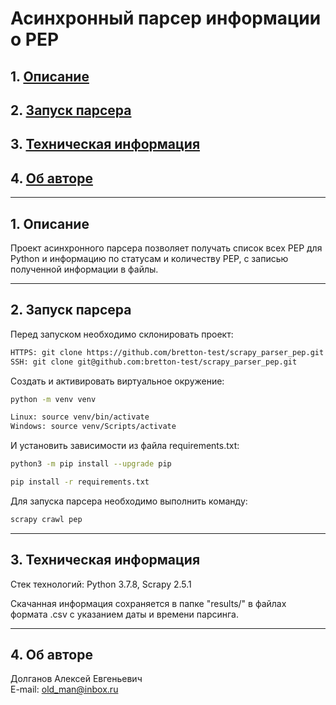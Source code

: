 # Асинхронный парсер информации о PEP

## 1. [Описание](#1)
## 2. [Запуск парсера](#2)
## 3. [Техническая информация](#3)
## 4. [Об авторе](#4)

---
## 1. Описание <a id=1></a>

Проект асинхронного парсера позволяет получать список всех PEP для Python
и информацию по статусам и количеству PEP, с записью полученной информации в файлы.

---
## 2. Запуск парсера <a id=2></a>

Перед запуском необходимо склонировать проект:
```bash
HTTPS: git clone https://github.com/bretton-test/scrapy_parser_pep.git
SSH: git clone git@github.com:bretton-test/scrapy_parser_pep.git
```

Cоздать и активировать виртуальное окружение:
```bash
python -m venv venv
```
```bash
Linux: source venv/bin/activate
Windows: source venv/Scripts/activate
```

И установить зависимости из файла requirements.txt:
```bash
python3 -m pip install --upgrade pip
```
```bash
pip install -r requirements.txt
```

Для запуска парсера необходимо выполнить команду:
```bash
scrapy crawl pep
```

---
## 3. Техническая информация <a id=3></a>

Стек технологий: Python 3.7.8, Scrapy 2.5.1

Скачанная информация сохраняется в папке "results/" в файлах формата .csv с указанием даты и времени парсинга.

---
## 4. Об авторе <a id=4></a>

Долганов Алексей Евгеньевич  
E-mail: old_man@inbox.ru  
